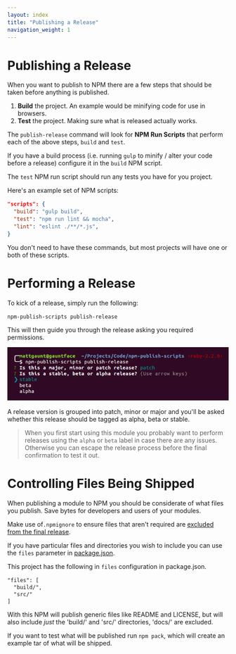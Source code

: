 ```yaml
---
layout: index
title: "Publishing a Release"
navigation_weight: 1
---
```


# Publishing a Release

When you want to publish to NPM there are a few steps that should be taken
before anything is published.

1. **Build** the project. An example would be minifying
   code for use in browsers.
1. **Test** the project. Making sure what is released actually works.

The `publish-release` command will look for **NPM Run Scripts** that perform
each of the above steps, `build` and `test`.

If you have a build process (i.e. running `gulp` to minify / alter your
code before a release) configure it in the `build` NPM script.

The `test` NPM run script should run any tests you have for you project.

Here's an example set of NPM scripts:

```json
"scripts": {
  "build": "gulp build",
  "test": "npm run lint && mocha",
  "lint": "eslint ./**/*.js",
}
```

You don't need to have these commands, but most projects will have one or both
of these scripts.

# Performing a Release

To kick of a release, simply run the following:

    npm-publish-scripts publish-release

This will then guide you through the release asking you required permissions.

![Screenshot of publish-release command](images/publish-release.png)

A release version is grouped into patch, minor or major and you'll be asked
whether this release should be tagged as alpha, beta or stable.

> When you first start using this module you probably want to
> perform releases using the `alpha` or `beta` label in case there are
> any issues. Otherwise you can escape the release process before the final
> confirmation to test it out.

# Controlling Files Being Shipped

When publishing a module to NPM you should be considerate of what files you
publish. Save bytes for developers and users of your modules.

Make use of`.npmignore` to ensure files that aren't required are
[excluded from the final release](https://docs.npmjs.com/misc/developers#keeping-files-out-of-your-package).

If you have particular files and directories you wish to include you can
use the `files` parameter in [package.json](https://docs.npmjs.com/files/package.json#files).

This project has the following in `files` configuration in package.json.

    "files": [
      "build/",
      "src/"
    ]

With this NPM will publish generic files like README and LICENSE, but will also
include *just* the 'build/' and 'src/' directories, 'docs/' are excluded.

If you want to test what will be published run `npm pack`, which will create
an example tar of what will be shipped.
